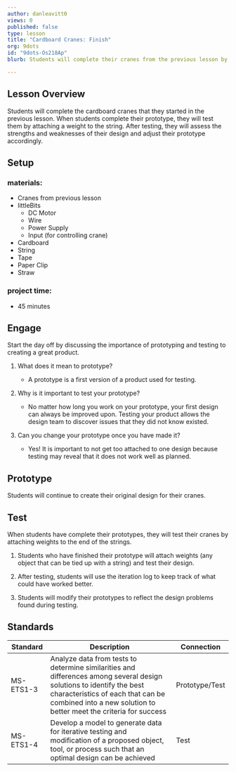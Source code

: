 ```yaml
---
author: danleavitt0
views: 0
published: false
type: lesson
title: "Cardboard Cranes: Finish"
org: 9dots
id: "9dots-Os218Ap"
blurb: Students will complete their cranes from the previous lesson by testing and making modifications to their designs.

---
```


## Lesson Overview
Students will complete the cardboard cranes that they started in the previous lesson. When students complete their prototype, they will test them by attaching a weight to the string. After testing, they will assess the strengths and weaknesses of their design and adjust their prototype accordingly.

## Setup

### materials:

- Cranes from previous lesson
- littleBits
	- DC Motor
	- Wire
	- Power Supply
	- Input (for controlling crane)
- Cardboard
- String
- Tape
- Paper Clip
- Straw

### project time:

- 45 minutes

## Engage
Start the day off by discussing the importance of prototyping and testing to creating a great product.

1. What does it mean to prototype?
	- A prototype is a first version of a product used for testing.
 
2. Why is it important to test your prototype?
	- No matter how long you work on your prototype, your first design can always be improved upon. Testing your product allows the  design team to discover issues that they did not know existed.
    
3. Can you change your prototype once you have made it?
	- Yes! It is important to not get too attached to one design because testing may reveal that it does not work well as planned.
    
## Prototype
Students will continue to create their original design for their cranes.

## Test
When students have complete their prototypes, they will test their cranes by attaching weights to the end of the strings.

1. Students who have finished their prototype will attach weights (any object that can be tied up with a string) and test their design.

2. After testing, students will use the iteration log to keep track of what could have worked better.

3. Students will modify their prototypes to reflect the design problems found during testing.

## Standards

| Standard      | Description   | Connection  |
| ------------- |---------------| ------ |
| MS-ETS1-3 | Analyze data from tests to determine similarities and differences among several design solutions to identify the best characteristics of each that can be combined into a new solution to better meet the criteria for success | Prototype/Test |
| MS-ETS1-4 | Develop a model to generate data for iterative testing and modification of a proposed object, tool, or process such that an optimal design can be achieved | Test |
